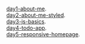 [day1-about-me](https://nikita-kanwar.github.io/Xebia-Projects/day1-about-me).
<br>
[day2-about-me-styled](https://nikita-kanwar.github.io/Xebia-Projects/day2-about-me-styled/).
<br>
[day3-js-basics](https://nikita-kanwar.github.io/Xebia-Projects/day3-js-basics/).
<br>
[day4-todo-app](https://nikita-kanwar.github.io/Xebia-Projects/day4-todo-app).
<br>
[day5-responsive-homepage](https://nikita-kanwar.github.io/Xebia-Projects/day5-responsive-homepage/ ).


